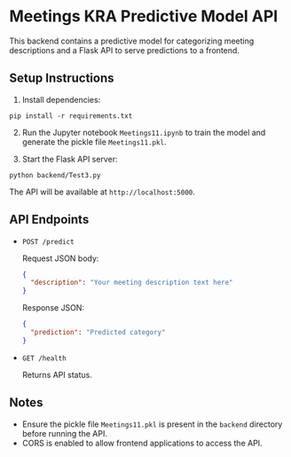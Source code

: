 # Meetings KRA Predictive Model API

This backend contains a predictive model for categorizing meeting descriptions and a Flask API to serve predictions to a frontend.

## Setup Instructions

1. Install dependencies:

```
pip install -r requirements.txt
```

2. Run the Jupyter notebook `Meetings11.ipynb` to train the model and generate the pickle file `Meetings11.pkl`.

3. Start the Flask API server:

```
python backend/Test3.py
```

The API will be available at `http://localhost:5000`.

## API Endpoints

- `POST /predict`

  Request JSON body:

  ```json
  {
    "description": "Your meeting description text here"
  }
  ```

  Response JSON:

  ```json
  {
    "prediction": "Predicted category"
  }
  ```

- `GET /health`

  Returns API status.

## Notes

- Ensure the pickle file `Meetings11.pkl` is present in the `backend` directory before running the API.
- CORS is enabled to allow frontend applications to access the API.
